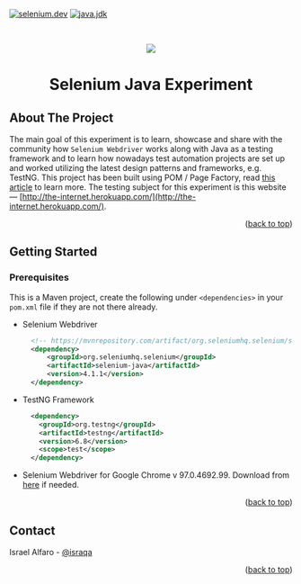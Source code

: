 <div id="top"></div>

<!-- PROJECT SHIELDS -->
[![selenium.dev](https://img.shields.io/badge/Selenium-43B02A?style=for-the-badge&logo=Selenium&logoColor=white)](https://mvnrepository.com/artifact/org.seleniumhq.selenium/selenium-java)
[![java.jdk](https://img.shields.io/badge/Java-ED8B00?style=for-the-badge&logo=java&logoColor=white)](https://www.oracle.com/java/technologies/downloads/#jdk17-mac)

<!-- PROJECT LOGO -->
<br />
<div align="center">
  <p align="center">
  <a href="https://www.selenium.dev/"><img src="https://upload.wikimedia.org/wikipedia/commons/thumb/9/9f/Selenium_logo.svg/1280px-Selenium_logo.svg.png"/></a>
</p>

<h1 align="center">Selenium Java Experiment</h1>
</div>

<!-- ABOUT THE PROJECT -->
## About The Project

The main goal of this experiment is to learn, showcase and share with the community how `Selenium Webdriver` works along with Java as a testing framework and to learn how nowadays test automation projects are set up and worked utilizing the latest design patterns and frameworks, e.g. TestNG. This project has been built using POM / Page Factory, read [this article](https://www.browserstack.com/guide/page-object-model-in-selenium) to learn more.  The testing subject for this experiment is this website — [http://the-internet.herokuapp.com/](http://the-internet.herokuapp.com/).

<p align="right">(<a href="#top">back to top</a>)</p>

<!-- GETTING STARTED -->
## Getting Started

### Prerequisites
This is a Maven project, create the following under `<dependencies>` in your `pom.xml` file if they are not there already.

* Selenium Webdriver
  ```xml
    <!-- https://mvnrepository.com/artifact/org.seleniumhq.selenium/selenium-java -->
    <dependency>
        <groupId>org.seleniumhq.selenium</groupId>
        <artifactId>selenium-java</artifactId>
        <version>4.1.1</version>
    </dependency>
  ```
* TestNG Framework
  ```xml
    <dependency>
      <groupId>org.testng</groupId>
      <artifactId>testng</artifactId>
      <version>6.8</version>
      <scope>test</scope>
    </dependency>
  ```
  
* Selenium Webdriver for Google Chrome v 97.0.4692.99. Download from [here](https://chromedriver.storage.googleapis.com/index.html?path=97.0.4692.71/) if needed.

<p align="right">(<a href="#top">back to top</a>)</p>

<!-- CONTACT -->
## Contact

Israel Alfaro - [@israqa](mailto:"israel.alfaro@qantum.tech")

<p align="right">(<a href="#top">back to top</a>)</p>
